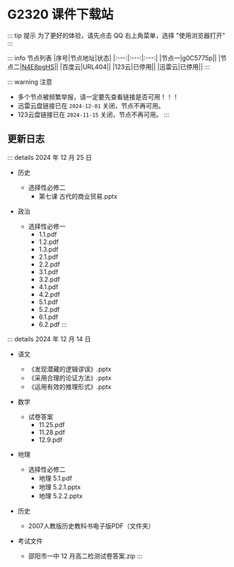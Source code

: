 # G2320 课件下载站

::: tip 提示
为了更好的体验，请先点击 QQ 右上角菜单，选择 "使用浏览器打开"
:::

::: info 节点列表
|序号|节点地址|状态|
|:---:|:---:|:---:|
|节点一|g0C5775p|<Badge type="danger" text="✕" />|
|节点二|[N4E8pgHS](https://share.feijipan.com/s/N4E8pgHS)|<Badge type="info" text="✓" />|
|百度云|URL404|<Badge type="danger" text="✕" />|
|123云|已停用|<Badge type="danger" text="✕" />|
|迅雷云|已停用|<Badge type="danger" text="✕" />|
:::


::: warning 注意
- 多个节点被频繁举报，请一定要先查看链接是否可用！！！
- 迅雷云盘链接已在 `2024-12-01` 关闭，节点不再可用。
- 123云盘链接已在 `2024-11-15` 关闭，节点不再可用。
:::

## 更新日志
::: details 2024 年 12 月 25 日
- 历史
  - 选择性必修二
    - 第七课 古代的商业贸易.pptx

- 政治
  - 选择性必修一
    - 1.1.pdf
    - 1.2.pdf
    - 1.3.pdf
    - 2.1.pdf
    - 2.2.pdf
    - 3.1.pdf
    - 3.2.pdf
    - 4.1.pdf
    - 4.2.pdf
    - 5.1.pdf
    - 5.2.pdf
    - 6.1.pdf
    - 6.2.pdf
:::

::: details 2024 年 12 月 14 日
- 语文
  - 《发现潜藏的逻辑谬误》.pptx
  - 《采用合理的论证方法》.pptx
  - 《运用有效的推理形式》.pptx

- 数学
  - 试卷答案
     - 11.25.pdf
     - 11.28.pdf
     - 12.9.pdf

- 地理
  - 选择性必修二
     - 地理 5.1.pdf
     - 地理 5.2.1.pptx
     - 地理 5.2.2.pptx

- 历史
  - 2007人教版历史教科书电子版PDF（文件夹）

- 考试文件
  - 邵阳市一中 12 月高二检测试卷答案.zip
:::